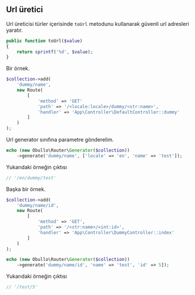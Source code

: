 
## Url üretici

Url üreticisi türler içerisinde `toUrl` metodunu kullanarak güvenli url adresleri yaratır.

```php
public function toUrl($value)
{
    return sprintf('%d', $value);
}
```

Bir örnek.

```php
$collection->add(
    'dummy/name',
    new Route(
        [
            'method' => 'GET'
            'path' => '/<locale:locale>/dummy/<str:name>',
            'handler' => 'App\Controller\DefaultController::dummy'
        ]
    )
);
```

Url generator sınıfına parametre gönderelim.

```php
echo (new Obullo\Router\Generator($collection))
	->generate('dummy/name', ['locale' => 'en', 'name' => 'test']);
```

Yukarıdaki örneğin çıktısı

```php
// '/en/dummy/test'
```

Başka bir örnek.

```php
$collection->add(
    'dummy/name/id',
    new Route(
        [
            'method' => 'GET',
            'path' => '/<str:name>/<int:id>',
            'handler' => 'App\Controller\DummyController::index'
        ]
    )
);
```

```php
echo (new Obullo\Router\Generator($collection))
	->generate('dummy/name/id', 'name' => 'test', 'id' => 5]);
```

Yukarıdaki örneğin çıktısı

```php
// '/test/5'
```